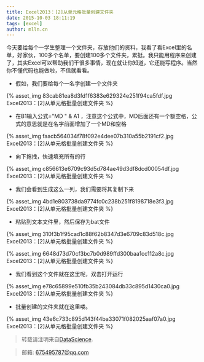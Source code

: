 ```yaml
---
title: Excel2013：[2]从单元格批量创建文件夹
date: 2015-10-03 18:11:19
tags: [excel]
author: mlln.cn
---
```

今天要给每个一学生整理一个文件夹，存放他们的资料，我看了看Excel里的名单，好家伙，100多个名单，要创建100多个文件夹，累挺。我只能用程序来创建了，其实Excel可以帮助我们干很多事情，现在就让你知道，它还能写程序。当然你不懂代码也能做啦，不信就看看。

- 假如，我们要给每个一名字创建一个文件夹

{% asset_img 83cab81ea8d3fd1f6383e629324e251f94ca5fdf.jpg Excel2013：[2]从单元格批量创建文件夹 %}

- 在B1输入公式="MD " & A1  ，注意这个公式中，MD后面还有一个额空格，公式的意思就是在名字前面增加了一个MD和空格

{% asset_img faacb564034f78f092e4dee07b310a55b2191cf2.jpg Excel2013：[2]从单元格批量创建文件夹 %}

- 向下拖拽，快速填充所有的行

{% asset_img c856613e6709c93d5d784ae49d3df8dcd00054df.jpg Excel2013：[2]从单元格批量创建文件夹 %}

- 我们会看到生成这么一列，我们需要将其复制下来

{% asset_img 4bd1e803738da9774fc0c238b251f8198718e3f3.jpg Excel2013：[2]从单元格批量创建文件夹 %}

- 粘贴到文本文件里，然后保存为bat文件

{% asset_img 310f3b1f95cad1c88f62b8347d3e6709c83d518c.jpg Excel2013：[2]从单元格批量创建文件夹 %}

{% asset_img 6648d73d70cf3bc7b0d989ffd300baa1cc112a8c.jpg Excel2013：[2]从单元格批量创建文件夹 %}

- 我们看到这个文件就在这里呢，双击打开运行

{% asset_img e78c65899e510fb35b243084db33c895d1430ca0.jpg Excel2013：[2]从单元格批量创建文件夹 %}

- 批量创建的文件夹就在这里喽。

{% asset_img 43e6c733c895d143f44ba33071f082025aaf07a0.jpg Excel2013：[2]从单元格批量创建文件夹 %}

> 转载请注明来自[DataScience](http://mlln.cn).

> 邮箱: 675495787@qq.com 
